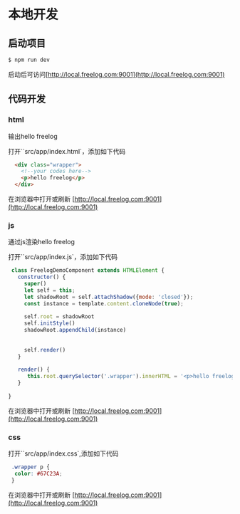 # 本地开发

## 启动项目
```sh
$ npm run dev
```

启动后可访问[http://local.freelog.com:9001](http://local.freelog.com:9001)

## 代码开发

### html
输出hello freelog

打开``src/app/index.html`，添加如下代码
```html
  <div class="wrapper">
    <!--your codes here-->
    <p>hello freelog</p>
  </div>
```

在浏览器中打开或刷新 [http://local.freelog.com:9001](http://local.freelog.com:9001)


### js
通过js渲染hello freelog

打开``src/app/index.js`，添加如下代码

```javascript
 class FreelogDemoComponent extends HTMLElement {
   constructor() {
     super()
     let self = this;
     let shadowRoot = self.attachShadow({mode: 'closed'});
     const instance = template.content.cloneNode(true);
 
     self.root = shadowRoot
     self.initStyle()
     shadowRoot.appendChild(instance)
 
    
     self.render()
   }
 
   render() {
      this.root.querySelector('.wrapper').innerHTML = '<p>hello freelog</p>'
   }
   
}
```

在浏览器中打开或刷新 [http://local.freelog.com:9001](http://local.freelog.com:9001)


### css

打开``src/app/index.css`,添加如下代码
```css
 .wrapper p {
  color: #67C23A;
 }
```

在浏览器中打开或刷新 [http://local.freelog.com:9001](http://local.freelog.com:9001)

